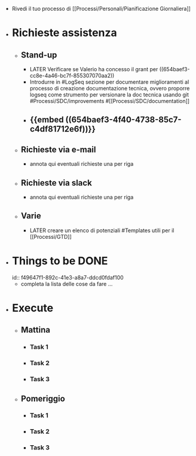 - Rivedi il tuo processo di [[Processi/Personali/Pianificazione Giornaliera]]
- # Richieste assistenza
	- ## Stand-up
		- LATER Verificare se Valerio ha concesso il grant per ((654baef3-cc8e-4a46-bc7f-855307070aa2))
		- Introdurre in #LogSeq sezione per documentare miglioramenti al processo di creazione documentazione tecnica, ovvero proporre logseq come strumento per versionare la doc tecnica usando git #Processi/SDC/improvements #[[Processi/SDC/documentation]]
		- {{embed ((654baef3-4f40-4738-85c7-c4df81712e6f))}}
			-
	- ## Richieste via e-mail
		- annota qui eventuali richieste una per riga
	- ## Richieste via slack
		- annota qui eventuali richieste una per riga
	- ## Varie
		- LATER creare un elenco di potenziali #Templates utili per il [[Processi/GTD]]
- # Things to be DONE
  id:: f49647f1-892c-41e3-a8a7-ddcd0fdaf100
	- completa la lista delle cose da fare ...
- # Execute
	- ## Mattina
		- ### Task 1
		- ### Task 2
		- ### Task 3
	- ## Pomeriggio
		- ### Task 1
		- ### Task 2
		- ### Task 3